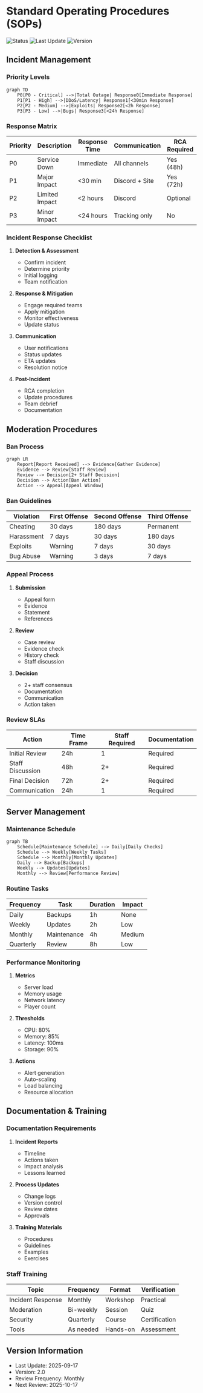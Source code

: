 # Standard Operating Procedures (SOPs)

![Status](https://img.shields.io/badge/status-oficial-brightgreen)
![Last Update](https://img.shields.io/badge/last_update-2025--09--17-informational)
![Version](https://img.shields.io/badge/version-2.0-blue)

## Incident Management

### Priority Levels
```mermaid
graph TD
    P0[P0 - Critical] -->|Total Outage| Response0[Immediate Response]
    P1[P1 - High] -->|DDoS/Latency| Response1[<30min Response]
    P2[P2 - Medium] -->|Exploits| Response2[<2h Response]
    P3[P3 - Low] -->|Bugs| Response3[<24h Response]
```

### Response Matrix
| Priority | Description | Response Time | Communication | RCA Required |
|----------|-------------|---------------|---------------|--------------|
| P0 | Service Down | Immediate | All channels | Yes (48h) |
| P1 | Major Impact | <30 min | Discord + Site | Yes (72h) |
| P2 | Limited Impact | <2 hours | Discord | Optional |
| P3 | Minor Impact | <24 hours | Tracking only | No |

### Incident Response Checklist
1. **Detection & Assessment**
   - Confirm incident
   - Determine priority
   - Initial logging
   - Team notification

2. **Response & Mitigation**
   - Engage required teams
   - Apply mitigation
   - Monitor effectiveness
   - Update status

3. **Communication**
   - User notifications
   - Status updates
   - ETA updates
   - Resolution notice

4. **Post-Incident**
   - RCA completion
   - Update procedures
   - Team debrief
   - Documentation

## Moderation Procedures

### Ban Process
```mermaid
graph LR
    Report[Report Received] --> Evidence[Gather Evidence]
    Evidence --> Review[Staff Review]
    Review --> Decision[2+ Staff Decision]
    Decision --> Action[Ban Action]
    Action --> Appeal[Appeal Window]
```

### Ban Guidelines
| Violation | First Offense | Second Offense | Third Offense |
|-----------|---------------|----------------|---------------|
| Cheating | 30 days | 180 days | Permanent |
| Harassment | 7 days | 30 days | 180 days |
| Exploits | Warning | 7 days | 30 days |
| Bug Abuse | Warning | 3 days | 7 days |

### Appeal Process
1. **Submission**
   - Appeal form
   - Evidence
   - Statement
   - References

2. **Review**
   - Case review
   - Evidence check
   - History check
   - Staff discussion

3. **Decision**
   - 2+ staff consensus
   - Documentation
   - Communication
   - Action taken

### Review SLAs
| Action | Time Frame | Staff Required | Documentation |
|--------|------------|----------------|---------------|
| Initial Review | 24h | 1 | Required |
| Staff Discussion | 48h | 2+ | Required |
| Final Decision | 72h | 2+ | Required |
| Communication | 24h | 1 | Required |

## Server Management

### Maintenance Schedule
```mermaid
graph TB
    Schedule[Maintenance Schedule] --> Daily[Daily Checks]
    Schedule --> Weekly[Weekly Tasks]
    Schedule --> Monthly[Monthly Updates]
    Daily --> Backup[Backups]
    Weekly --> Updates[Updates]
    Monthly --> Review[Performance Review]
```

### Routine Tasks
| Frequency | Task | Duration | Impact |
|-----------|------|----------|---------|
| Daily | Backups | 1h | None |
| Weekly | Updates | 2h | Low |
| Monthly | Maintenance | 4h | Medium |
| Quarterly | Review | 8h | Low |

### Performance Monitoring
1. **Metrics**
   - Server load
   - Memory usage
   - Network latency
   - Player count

2. **Thresholds**
   - CPU: 80%
   - Memory: 85%
   - Latency: 100ms
   - Storage: 90%

3. **Actions**
   - Alert generation
   - Auto-scaling
   - Load balancing
   - Resource allocation

## Documentation & Training

### Documentation Requirements
1. **Incident Reports**
   - Timeline
   - Actions taken
   - Impact analysis
   - Lessons learned

2. **Process Updates**
   - Change logs
   - Version control
   - Review dates
   - Approvals

3. **Training Materials**
   - Procedures
   - Guidelines
   - Examples
   - Exercises

### Staff Training
| Topic | Frequency | Format | Verification |
|-------|-----------|---------|-------------|
| Incident Response | Monthly | Workshop | Practical |
| Moderation | Bi-weekly | Session | Quiz |
| Security | Quarterly | Course | Certification |
| Tools | As needed | Hands-on | Assessment |

## Version Information
- Last Update: 2025-09-17
- Version: 2.0
- Review Frequency: Monthly
- Next Review: 2025-10-17
